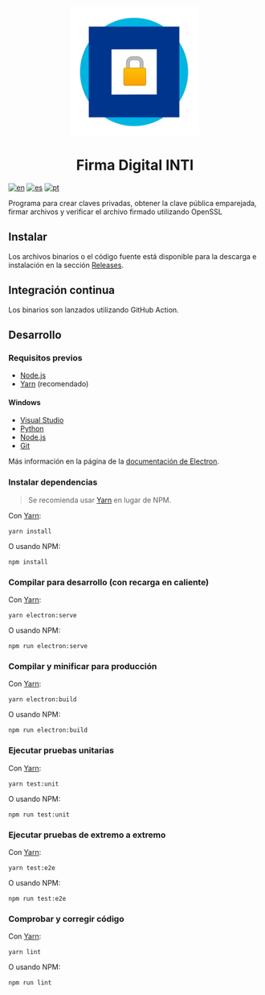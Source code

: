 <div align="center">
  <img src="build/icons/256x256.png">
  <h1>Firma Digital INTI</h1>
</div>

[![en](https://img.shields.io/badge/lang-en-red.svg)](README.md)
[![es](https://img.shields.io/badge/lang-es-yellow.svg)](README.es.md)
[![pt](https://img.shields.io/badge/lang-pt-green.svg)](README.pt.md)

Programa para crear claves privadas, obtener la clave pública emparejada, firmar archivos y verificar el archivo firmado utilizando OpenSSL

## Instalar

Los archivos binarios o el código fuente está disponible para la descarga e instalación en la sección [Releases](https://github.com/luvitale/inti-digital-signature/releases).

## Integración continua

Los binarios son lanzados utilizando GitHub Action.

## Desarrollo

### Requisitos previos

* [Node.js](https://nodejs.org/download/)
* [Yarn](https://yarnpkg.com/) (recomendado)

#### Windows

* [Visual Studio](https://www.visualstudio.com/vs/)
* [Python](https://pypi.org/project/pywin32/#files)
* [Node.js](https://nodejs.org/download/)
* [Git](https://git-scm.com/)

Más información en la página de la [documentación de Electron](https://www.electronjs.org/docs/development/build-instructions-windows).

### Instalar dependencias

> Se recomienda usar [Yarn](http://yarnpkg.com/) en lugar de NPM.

Con [Yarn](https://yarnpkg.com/):

```
yarn install
```

O usando NPM:

```
npm install
```

### Compilar para desarrollo (con recarga en caliente)

Con [Yarn](https://yarnpkg.com/):

```
yarn electron:serve
```

O usando NPM:

```
npm run electron:serve
```

### Compilar y minificar para producción

Con [Yarn](https://yarnpkg.com/):

```
yarn electron:build
```

O usando NPM:

```
npm run electron:build
```

### Ejecutar pruebas unitarias

Con [Yarn](https://yarnpkg.com/):

```
yarn test:unit
```

O usando NPM:

```
npm run test:unit
```

### Ejecutar pruebas de extremo a extremo

Con [Yarn](https://yarnpkg.com/):

```
yarn test:e2e
```

O usando NPM:

```
npm run test:e2e
```

### Comprobar y corregir código

Con [Yarn](https://yarnpkg.com/):

```
yarn lint
```

O usando NPM:

```
npm run lint
```
